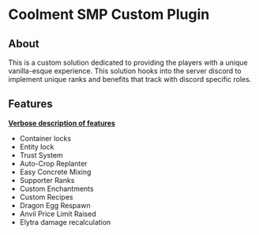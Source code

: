 # Coolment SMP Custom Plugin

## About

This is a custom solution dedicated to providing the players with a unique vanilla-esque experience. This solution hooks into the server discord to implement unique ranks and benefits that track with discord specific roles.

## Features

**[Verbose description of features](features.md)**

- Container locks
- Entity lock
- Trust System
- Auto-Crop Replanter
- Easy Concrete Mixing
- Supporter Ranks
- Custom Enchantments
- Custom Recipes
- Dragon Egg Respawn
- Anvil Price Limit Raised
- Elytra damage recalculation
